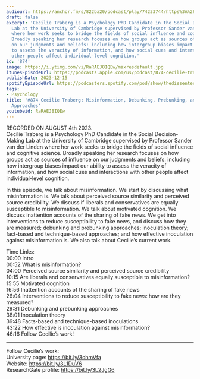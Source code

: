 ```yaml
---
audiourl: https://anchor.fm/s/822ba20/podcast/play/74233744/https%3A%2F%2Fd3ctxlq1ktw2nl.cloudfront.net%2Fstaging%2F2023-7-4%2F51799f6d-d16b-fb77-4c0e-3e60d9c05968.m4a
draft: false
excerpt: 'Cecilie Traberg is a Psychology PhD Candidate in the Social Decision-Making
  Lab at the University of Cambridge supervised by Professor Sander van der Linden
  where her work seeks to bridge the fields of social influence and cognitive science.
  Broadly speaking her research focuses on how groups act as sources of influence
  on our judgments and beliefs: including how intergroup biases impact our ability
  to assess the veracity of information, and how social cues and interactions with
  other people affect individual-level cognition.'
id: '874'
image: https://i.ytimg.com/vi/RaRAEJ8IQEw/maxresdefault.jpg
itunesEpisodeUrl: https://podcasts.apple.com/us/podcast/874-cecilie-traberg-misinformation-debunking-prebunking/id1451347236?i=1000638720759&uo=4
publishDate: 2023-12-15
spotifyEpisodeUrl: https://podcasters.spotify.com/pod/show/thedissenter/episodes/874-Cecilie-Traberg-Misinformation--Debunking--Prebunking--and-Inoculation-Approaches-e27nueg
tags:
- Psychology
title: '#874 Cecilie Traberg: Misinformation, Debunking, Prebunking, and Inoculation
  Approaches'
youtubeid: RaRAEJ8IQEw
---
```

<div class="timelinks">

RECORDED ON AUGUST 4th 2023.  
Cecilie Traberg is a Psychology PhD Candidate in the Social Decision-Making Lab at the University of Cambridge supervised by Professor Sander van der Linden where her work seeks to bridge the fields of social influence and cognitive science. Broadly speaking her research focuses on how groups act as sources of influence on our judgments and beliefs: including how intergroup biases impact our ability to assess the veracity of information, and how social cues and interactions with other people affect individual-level cognition.

In this episode, we talk about misinformation. We start by discussing what misinformation is. We talk about perceived source similarity and perceived source credibility. We discuss if liberals and conservatives are equally susceptible to misinformation. We talk about motivated cognition. We discuss inattention accounts of the sharing of fake news. We get into interventions to reduce susceptibility to fake news, and discuss how they are measured; debunking and prebunking approaches; inoculation theory; fact-based and technique-based approaches; and how effective inoculation against misinformation is. We also talk about Cecilie’s current work.

Time Links:  
<time>00:00</time> Intro  
<time>00:52</time> What is misinformation?  
<time>04:00</time> Perceived source similarity and perceived source credibility  
<time>10:15</time> Are liberals and conservatives equally susceptible to misinformation?  
<time>15:55</time> Motivated cognition  
<time>16:56</time> Inattention accounts of the sharing of fake news  
<time>26:04</time> Interventions to reduce susceptibility to fake news: how are they measured?  
<time>29:31</time> Debunking and prebunking approaches  
<time>38:01</time> Inoculation theory  
<time>39:48</time> Facts-based and technique-based inoculations  
<time>43:22</time> How effective is inoculation against misinformation?  
<time>46:16</time> Follow Cecilie’s work!

---

Follow Cecilie’s work:  
University page: https://bit.ly/3ohmVfa  
Website: https://bit.ly/3L1DuV6  
ResearchGate profile: https://bit.ly/3L2JgG6
</div>

